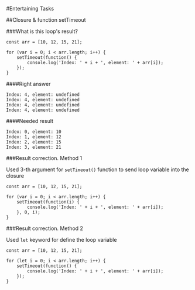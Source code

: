 #Entertaining Tasks

##Closure & function setTimeout

###What is this loop's  result?

```
const arr = [10, 12, 15, 21];

for (var i = 0; i < arr.length; i++) {
    setTimeout(function() {
        console.log('Index: ' + i + ', element: ' + arr[i]);
    });
}
```

####Right answer

```
Index: 4, element: undefined
Index: 4, element: undefined
Index: 4, element: undefined
Index: 4, element: undefined
```

####Needed result

```
Index: 0, element: 10
Index: 1, element: 12
Index: 2, element: 15
Index: 3, element: 21
```

###Result correction. Method 1

Used 3-th argument for <code>setTimeout()</code> function to send loop variable into the closure

```
const arr = [10, 12, 15, 21];

for (var i = 0; i < arr.length; i++) {
    setTimeout(function(i) {
        console.log('Index: ' + i + ', element: ' + arr[i]);
    }, 0, i);
}
```

###Result correction. Method 2

Used <code>let</code> keyword for define the loop variable

```
const arr = [10, 12, 15, 21];

for (let i = 0; i < arr.length; i++) {
    setTimeout(function() {
        console.log('Index: ' + i + ', element: ' + arr[i]);
    });
}
```
